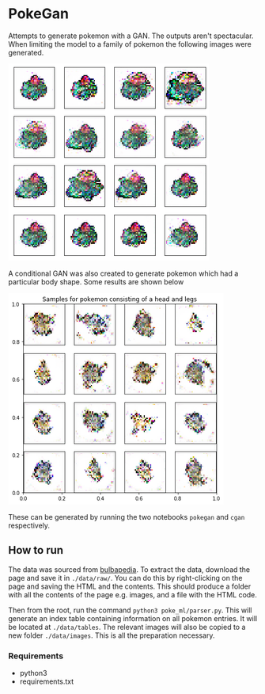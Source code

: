 # PokeGan

Attempts to generate pokemon with a GAN. The outputs aren't spectacular. When
limiting the model to a family of pokemon the following images were generated.

![](assets/bulbasaur_family_sample.png)

A conditional GAN was also created to generate pokemon which had a particular body shape. Some results are shown below

![](assets/heads_and_legs.png)

These can be generated by running the two notebooks `pokegan` and `cgan` respectively.

## How to run

The data was sourced from [bulbapedia](https://bulbapedia.bulbagarden.net/wiki/List_of_Pok%C3%A9mon_by_shape). To extract the data, download the page and save it in `./data/raw/`. You can do this by right-clicking on the page and saving the HTML and the contents. This should produce a folder with all the contents of the page e.g. images, and a file with the HTML code.

Then from the root, run the command `python3 poke_ml/parser.py`. This will generate an index table containing information on all pokemon entries. It will be located at `./data/tables`. The relevant images will also be copied to a new folder `./data/images`. This is all the preparation necessary.

### Requirements

- python3
- requirements.txt
